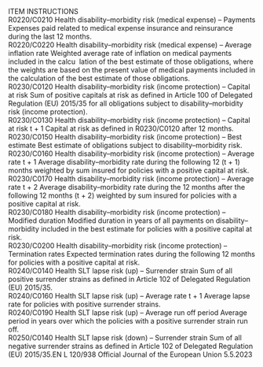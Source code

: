  
ITEM  INSTRUCTIONS  
R0220/C0210  Health disability–morbidity 
risk (medical expense) – 
Payments  Expenses paid related to medical expense insurance and reinsurance during the 
last 12 months.  
R0220/C0220  Health disability–morbidity 
risk (medical expense) – 
Average inflation rate  Weighted average rate of inflation on medical payments included in the calcu ­
lation of the best estimate of those obligations, where the weights are based on 
the present value of medical payments included in the calculation of the best 
estimate of those obligations.  
R0230/C0120  Health disability–morbidity 
risk (income protection) – 
Capital at risk  Sum of positive capitals at risk as defined in Article 100 of Delegated Regulation 
(EU) 2015/35 for all obligations subject to disability–morbidity risk (income 
protection).  
R0230/C0130  Health disability–morbidity 
risk (income protection) – 
Capital at risk t + 1  Capital at risk as defined in R0230/C0120 after 12 months.  
R0230/C0150  Health disability–morbidity 
risk (income protection) – Best 
estimate  Best estimate of obligations subject to disability–morbidity risk.  
R0230/C0160  Health disability–morbidity 
risk (income protection) – 
Average rate t + 1  Average disability–morbidity rate during the following 12 (t + 1) months 
weighted by sum insured for policies with a positive capital at risk.  
R0230/C0170  Health disability–morbidity 
risk (income protection) – 
Average rate t + 2  Average disability–morbidity rate during the 12 months after the following 12 
months (t + 2) weighted by sum insured for policies with a positive capital at 
risk.  
R0230/C0180  Health disability–morbidity 
risk (income protection) – 
Modified duration  Modified duration in years of all payments on disability–morbidity included in the 
best estimate for policies with a positive capital at risk.  
R0230/C0200  Health disability–morbidity 
risk (income protection) – 
Termination rates  Expected termination rates during the following 12 months for policies with a 
positive capital at risk.  
R0240/C0140  Health SLT lapse risk (up) – 
Surrender strain  Sum of all positive surrender strains as defined in Article 102 of Delegated 
Regulation (EU) 2015/35.  
R0240/C0160  Health SLT lapse risk (up) – 
Average rate t + 1  Average lapse rate for policies with positive surrender strains.  
R0240/C0190  Health SLT lapse risk (up) – 
Average run off period  Average period in years over which the policies with a positive surrender strain 
run off.  
R0250/C0140  Health SLT lapse risk (down) – 
Surrender strain  Sum of all negative surrender strains as defined in Article 102 of Delegated 
Regulation (EU) 2015/35.EN  L 120/938 Official Journal of the European Union 5.5.2023
